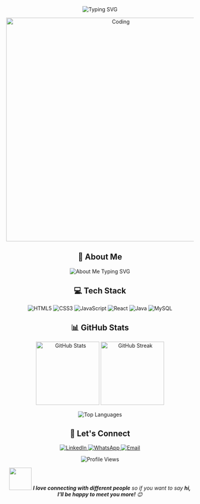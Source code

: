 <div align="center">
  <img src="https://readme-typing-svg.herokuapp.com?font=Fira+Code&size=32&duration=3000&pause=1000&color=F7AA2D&center=true&vCenter=true&width=600&lines=Hello%2C+I'm+Alessandro+Mendes!;Full-Stack+Developer+in+Training;Passionate+about+Coding" alt="Typing SVG" />
</div>
<p align="center">
  <img src="https://media.giphy.com/media/f3iwJFOVOwuy7K6FFw/giphy.gif" alt="Coding" width="600">
</p>
<h2 align="center">🚀 About Me</h2>
<p align="center">
  <img src="https://readme-typing-svg.herokuapp.com?font=Fira+Code&size=18&duration=2000&pause=1000&color=39DD0E&center=true&vCenter=true&width=500&lines=🎓+Studying+Systems+Development;💻+Passionate+Front-End+Developer;☕+Java+Developer;🌱+Constantly+learning+and+evolving" alt="About Me Typing SVG" />
</p>
<h2 align="center">💻 Tech Stack</h2>
<p align="center">
<img src="https://img.shields.io/badge/HTML5-%23E34F26.svg?style=for-the-badge&logo=html5&logoColor=white" alt="HTML5" />
<img src="https://img.shields.io/badge/CSS3-%231572B6.svg?style=for-the-badge&logo=css3&logoColor=white" alt="CSS3" />
<img src="https://img.shields.io/badge/JavaScript-%23F7DF1E.svg?style=for-the-badge&logo=javascript&logoColor=black" alt="JavaScript" />
<img src="https://img.shields.io/badge/React-%2320232a.svg?style=for-the-badge&logo=react&logoColor=%2361DAFB" alt="React" />
<img src="https://img.shields.io/badge/Java-%23ED8B00.svg?style=for-the-badge&logo=java&logoColor=white" alt="Java" />
<img src="https://img.shields.io/badge/MySQL-%2300f.svg?style=for-the-badge&logo=mysql&logoColor=white" alt="MySQL" />
</p>
<h2 align="center">📊 GitHub Stats</h2>
<p align="center">
  <img src="https://github-readme-stats.vercel.app/api?username=AlessandroMendesS&show_icons=true&theme=radical&hide_border=true&count_private=true&custom_title=Alessandro's%20GitHub%20Stats" height="170" alt="GitHub Stats" />
  <img src="https://github-readme-streak-stats.herokuapp.com/?user=AlessandroMendesS&theme=radical&hide_border=true" height="170" alt="GitHub Streak" />
</p>
<p align="center">
  <img src="https://github-readme-stats.vercel.app/api/top-langs/?username=AlessandroMendesS&layout=compact&theme=radical&hide_border=true" alt="Top Languages" />
</p>
<h2 align="center">🤝 Let's Connect</h2>
<p align="center">
  <a href="https://www.linkedin.com/in/alessandro-mendes-925621311/" target="_blank">
    <img src="https://img.shields.io/badge/-LinkedIn-%230077B5?style=for-the-badge&logo=linkedin&logoColor=white" alt="LinkedIn" />
  </a>
  <a href="https://wa.me/5519992874556" target="_blank">
    <img src="https://img.shields.io/badge/-WhatsApp-25D366?style=for-the-badge&logo=whatsapp&logoColor=white" alt="WhatsApp" />
  </a>
  <a href="mailto:alessandro.mendes123z@gmail.com">
    <img src="https://img.shields.io/badge/-Email-D14836?style=for-the-badge&logo=gmail&logoColor=white" alt="Email" />
  </a>
</p>
<p align="center">
  <img src="https://komarev.com/ghpvc/?username=AlessandroMendesS&color=blueviolet&style=for-the-badge" alt="Profile Views" />
</p>
<div align="center">
  <img src="https://media.giphy.com/media/LnQjpWaON8nhr21vNW/giphy.gif" width="60"> <em><b>I love connecting with different people</b> so if you want to say <b>hi, I'll be happy to meet you more!</b> 😊</em>
</div>
